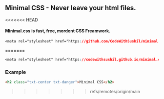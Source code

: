 ## Minimal CSS - Never leave your html files.
<<<<<<< HEAD

#### Minimal.css is fast, free, mordent CSS Freamwork.

```CSS
<meta rel="stylesheet" href="https://github.com/CodeWithSushil/minimal.css">
```
=======

```CSS
<meta rel="stylesheet" href="https://codewithsushil.github.io/minimal.css/css/minimal.css" />
```
### Example

```HTML
<h2 class="txt-center txt-danger">Minimal CSS</h2>
```
>>>>>>> refs/remotes/origin/main
